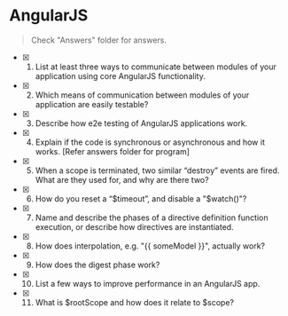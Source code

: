 # AngularJS

  > Check "Answers" folder for answers.

- [x] 01. List at least three ways to communicate between modules of your application using core AngularJS functionality.
- [x] 02. Which means of communication between modules of your application are easily testable?
- [x] 03. Describe how e2e testing of AngularJS applications work.
- [x] 04. Explain if the code is synchronous or asynchronous and how it works. [Refer answers folder for program]
- [x] 05. When a scope is terminated, two similar “destroy” events are fired. What are they used for, and why are there two?
- [x] 06. How do you reset a “$timeout”, and disable a "$watch()"?
- [x] 07. Name and describe the phases of a directive definition function execution, or describe how directives are instantiated.
- [x] 08. How does interpolation, e.g. "{{ someModel }}", actually work?
- [x] 09. How does the digest phase work?
- [x] 10. List a few ways to improve performance in an AngularJS app.
- [x] 11. What is $rootScope and how does it relate to $scope?
